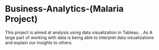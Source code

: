 # Business-Analytics-(Malaria Project)
This project is aimed at analysis using data visualization in Tableau. , As A large part of working with data is being able to interpret data visualizations and explain our insights to others. 
